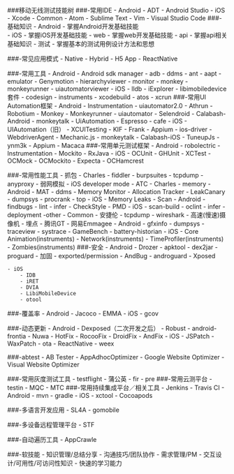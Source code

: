 ###移动无线测试技能树
###-常用IDE
	- Android
		- ADT
		- Android Studio
	- iOS
		- Xcode
	- Common
		- Atom
		- Sublime Text
		- Vim
		- Visual Studio Code
###-基础知识
	- Android
		- 掌握Android开发基础技能	 
	- iOS
		- 掌握iOS开发基础技能
	- web
		- 掌握web开发基础技能
	- api
		- 掌握api相关基础知识
	- 测试
		- 掌握基本的测试用例设计方法和思想
		
###-常见应用模式
	- Native
	- Hybrid
	- H5 App
	- ReactNative 

###-常用工具
	- Android
		- Android sdk manager
		- adb
		- ddms
		- ant
		- aapt
		- emulator
		- Genymotion
		- hierarchyviewer
		- monitor
		- monkey
		- monkeyrunner
		- uiautomatorviewer
	- iOS
	    - lldb
	    - iExplorer
	    - libimobiledevice 套件
	    - codesign
	    - instruments
	    - xcodebuild
	    - atos
	    - xcrun
###-常用UI Automation框架
	- Android
		- Instrumentation
		- uiautomator2.0
		- Athrun
		- Robotium
		- Monkey
		- Monkeyrunner
		- uiautomator
		- Selendroid
		- Calabash-Android
		- monkeytalk
		- UiAutomation
		- Espresso
		- cafe
	- iOS
		- UIAutomation（旧）
		- XCUITesting
		- KIF
		- Frank
		- Appium
		- ios-driver
		- WebdriverAgent
		- Mechanic.js
		- monkeytalk
		- Calabash-iOS
		- TuneupJs
		- ynm3k
	- Appium
	- Macaca
###-常用单元测试框架
	- Android
		- robolectric
		- Instrumentation
		- Mockito
		- RxJava
	- iOS
		- OCUnit
		- GHUnit
		- XCTest 
		- OCMock
		- OCMockito
		- Expecta
		- OCHamcrest

		 
###-常用性能工具
	- 抓包
		- Charles
		- fiddler
		- burpsuites
		- tcpdump
		- anyproxy
	- 弱网模拟
		- iOS developer mode
		- ATC
		- Charles
	- memory
		- Android
			- MAT
			- ddms
			- Memory Monitor
			- Allocation Tracker
			- LeakCanary
			- dumpsys
			- procrank
			- top
		- iOS
			- Memory Leaks
	- Scan
		- Android
			- findbugs
			- lint
			- infer
			- CheckStyle
			- PMD
		- iOS
			- scan-build
			- oclint
			- infer
			- deployment
	-other
		- Common
			- 安捷伦
			- tcpdump
			- wireshark
			- 高速(慢速)摄像机
			- 埋点
			- 腾讯GT
			- 网易Emmagee
		- Android
			- gfxinfo
			- dumpsys
			- traceview
			- systrace
			- GameBench
			- battery-historian
		- iOS
			- Core Animation(instruments)
			- Network(instruments)
			- TimeProfiler(instruments)
			- Zombies(instruments)
###-安全
	- Android
		- Drozer
		- apktool
		- dex2jar
		- proguard
		- 加固
		- exported/permission
		- AndBug
		- androguard
		- Xposed
		
	- iOS
		- IDB
		- iRET
		- DVIA
		- LibiMobileDevice
		- otool
			
###-覆盖率
	- Android
		- Jacoco
		- EMMA
	- iOS
		- gcov

###-动态更新
	- Android
		- Dexposed（二次开发之后）
		- Robust
		- android-frontia
		- Nuwa
		- HotFix
		- RocooFix
		- DroidFix
		- AndFix 
	- iOS
		- JSPatch
		- WaxPatch
	- ota
	- ReactNative
	- weex

			
###-abtest
	- AB Tester
	- AppAdhocOptimizer
	- Google Website Optimizer
	- Visual Website Optimizer
	
###-常用灰度测试工具
	- testflight
	- 蒲公英
	- fir
	- pre
###-常用云测平台
	- testin
	- MQC
	- MTC
###-常用持续集成平台／相关工具
	- Jenkins
	- Travis CI 
	- Android
		- mvn
		- gradle
	- iOS
		- xctool
		- Cocoapods
	 
		
###-多语言开发应用
	- SL4A
	- gomobile
			

###-多设备远程管理平台
	- STF

###-自动遍历工具
	- AppCrawle

###-软技能
  	- 知识管理/总结分享
  	- 沟通技巧/团队协作
  	- 需求管理/PM
  	- 交互设计/可用性/可访问性知识
  	- 快速的学习能力

